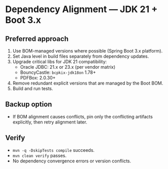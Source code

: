 # Dependency Alignment — JDK 21 + Boot 3.x

## Preferred approach
1. Use BOM-managed versions where possible (Spring Boot 3.x platform).
2. Set Java level in build files separately from dependency updates.
3. Upgrade critical libs for JDK 21 compatibility:
   - Oracle JDBC: 21.x or 23.x (per vendor matrix)
   - BouncyCastle: `bcpkix-jdk18on` 1.78+
   - PDFBox: 2.0.30+
4. Remove redundant explicit versions that are managed by the Boot BOM.
5. Build and run tests.

## Backup option
- If BOM alignment causes conflicts, pin only the conflicting artifacts explicitly, then retry alignment later.

## Verify
- `mvn -q -DskipTests compile` succeeds.
- `mvn clean verify` passes.
- No dependency convergence errors or version conflicts.
